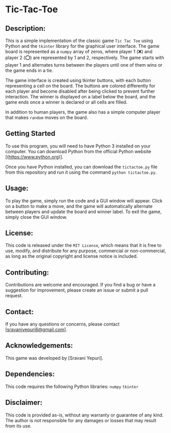 # Tic-Tac-Toe

## Description:
This is a simple implementation of the classic game `Tic Tac Toe` using Python and the `tkinter` library for the graphical user interface. The game board is represented as a `numpy` array of zeros, where player 1 (❌) and player 2 (⭕) are represented by 1 and 2, respectively. The game starts with player 1 and alternates turns between the players until one of them wins or the game ends in a tie.

The game interface is created using tkinter buttons, with each button representing a cell on the board. The buttons are colored differently for each player and become disabled after being clicked to prevent further interaction. The winner is displayed on a label below the board, and the game ends once a winner is declared or all cells are filled.

In addition to human players, the game also has a simple computer player that makes `random` moves on the board.

## Getting Started
To use this program, you will need to have Python 3 installed on your computer. You can download Python from the official Python website [(https://www.python.org)].

Once you have Python installed, you can download the `tictactoe.py` file from this repository and run it using the command `python tictactoe.py`.

## Usage:
To play the game, simply run the code and a GUI window will appear. Click on a button to make a move, and the game will automatically alternate between players and update the board and winner label. To exit the game, simply close the GUI window.

## License:
This code is released under the `MIT License`, which means that it is free to use, modify, and distribute for any purpose, commercial or non-commercial, as long as the original copyright and license notice is included.

## Contributing:
Contributions are welcome and encouraged. If you find a bug or have a suggestion for improvement, please create an issue or submit a pull request.

## Contact:
If you have any questions or concerns, please contact [sravaniyepuri6@gmail.com].

## Acknowledgements:
This game was developed by [Sravani Yepuri].

## Dependencies:
This code requires the following Python libraries:
`numpy`
`tkinter`

## Disclaimer:
This code is provided as-is, without any warranty or guarantee of any kind. The author is not responsible for any damages or losses that may result from its use.
